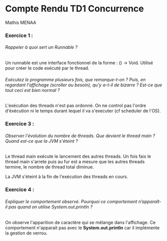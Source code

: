 # Compte Rendu TD1 Concurrence

Mathis MENAA

### Exercice 1 :

###### Rappeler à quoi sert un Runnable ?

Un runnable est une interface fonctionnel de la forme : () -> Void.
Utilisé pour créer le code exécuté par le thread.

###### Exécutez le programme plusieurs fois, que remarque-t-on ? Puis, en regardant l'affichage (scroller au besoin), qu'y a-t-il de bizarre ? Est-ce que tout ceci est bien normal ?

L'exécution des threads n'est pas ordonné.
On ne control pas l'ordre d'éxécution ni le temps durant lequel il va s'executer (cf scheduler de l'OS).

### Exercice 3 :

###### Observer l'évolution du nombre de threads. Que devient le thread main ? Quand est-ce que la JVM s'éteint ?

Le thread main exécute le lancement des autres threads. Un fois fais le thread main s'arrete puis au fur est a mesure que les autres threads termine, le nombre de thread total diminue.

La JVM s'éteint à la fin de l'exécution des threads en cours.


### Exercice 4 :

###### Expliquer le comportement observé. Pourquoi ce comportement n’apparaît-il pas quand on utilise System.out.println ?

On observe l'apparition de caractère qui se mélange dans l'affichage.
Ce comportement n'apparait pas avec le __System.out.println__ car il implémente la gestion de verrou.